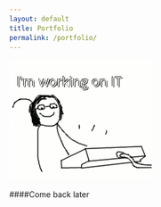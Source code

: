 ```yaml
---
layout: default
title: Portfolio
permalink: /portfolio/
---
```


<img src="images/workingonit.gif"><br>

####Come back later
